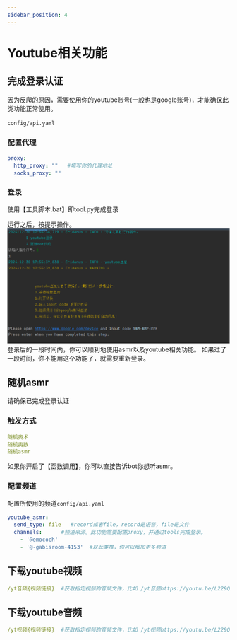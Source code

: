 ```yaml
---
sidebar_position: 4
---
```

# Youtube相关功能
## 完成登录认证
因为反爬的原因，需要使用你的youtube账号(一般也是google账号)，才能确保此类功能正常使用。

`config/api.yaml`
### 配置代理
```yaml
proxy:
  http_proxy: ""   #填写你的代理地址
  socks_proxy: ""
```
### 登录
使用【工具脚本.bat】即tool.py完成登录

运行之后，按提示操作。
![img](./img/544e3c8554992aa0c45c43ca27c09ce5.png)
登录后的一段时间内，你可以顺利地使用asmr以及youtube相关功能。
如果过了一段时间，你不能用这个功能了，就需要重新登录。

## 随机asmr
请确保已完成登录认证
### 触发方式
```yaml
随机奥术
随机奥数
随机asmr
```
如果你开启了【函数调用】，你可以直接告诉bot你想听asmr。
### 配置频道
配置所使用的频道`config/api.yaml`
```yaml
youtube_asmr:
  send_type: file   #record或者file，record是语音，file是文件
  channels:      #频道来源。此功能需要配置proxy，并通过tools完成登录。
    - '@emococh'
    - '@-gabisroom-4153'  #以此类推，你可以增加更多频道
```
## 下载youtube视频
```yaml
/yt音频{视频链接}  #获取指定视频的音频文件，比如 /yt音频https://youtu.be/L229QDxDakU?si=D3_oxY-ghnUeGO7s
```
## 下载youtube音频
```yaml
/yt视频{视频链接}  #获取指定视频的音频文件，比如 /yt视频https://youtu.be/L229QDxDakU?si=D3_oxY-ghnUeGO7s
```
